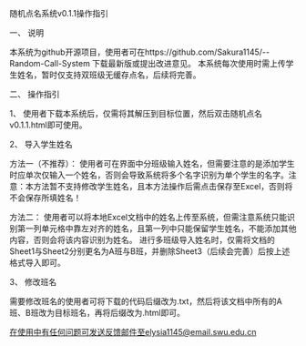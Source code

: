 随机点名系统v0.1.1操作指引

一、	说明

本系统为github开源项目，使用者可在https://github.com/Sakura1145/--Random-Call-System 下载最新版或提出改进意见。
本系统每次使用时需上传学生姓名，暂时仅支持双班级无缓存点名，后续将完善。

二、	操作指引

1、 使用者下载本系统后，仅需将其解压到目标位置，然后双击随机点名v0.1.1.html即可使用。

2、	导入学生姓名

方法一（不推荐）：
使用者可在界面中分班级输入姓名，但需要注意的是添加学生时应单次仅输入一个姓名，否则会导致系统将多个名字识别为单个学生的名字。注意：本方法暂不支持修改学生姓名，且本方法操作后需点击保存至Excel，否则将不会保存所填姓名！

方法二：
使用者可以将本地Excel文档中的姓名上传至系统，但需注意系统只能识别第一列单元格中靠左对齐的姓名，且第一列中只能保留学生姓名，不能添加其他内容，否则会将该内容识别为姓名。
进行多班级导入姓名时，仅需将文档的Sheet1与Sheet2分别更名为A班与B班，并删除Sheet3（后续会完善）后按上述格式导入即可。

3、	修改班名

需要修改班名的使用者可将下载的代码后缀改为.txt，然后将该文档中所有的A班、B班改为目标班名，再将后缀改为.html即可。


在使用中有任何问题可发送反馈邮件至elysia1145@email.swu.edu.cn
